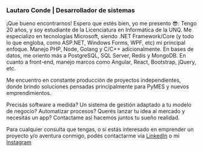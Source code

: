 

### Lautaro Conde | Desarrollador de sistemas

¡Que bueno encontrarnos!
Espero que estés bien, yo me presento 😎: Tengo 20 años, y soy estudiante de la Licenciatura en Informática de la UNQ.  Me especializo en tecnologías Microsoft, siendo .NET Framework/Core (y todo lo que engloba, como ASP.NET, Windows Forms, WPF, etc) mi principal enfoque. Manejo PHP, Node, Golang y C/C++ adicionalmente. En bases de datos, me oriento más a PostgreSQL, SQL Server, Redis y MongoDB.
En cuanto a front-end, manejo marcos como Angular, React, Bootstrap, jQuery, etc.

Me encuentro en constante producción de proyectos independientes, donde brindo soluciones pensadas principalmente para PyMES y nuevos emprendimientos.

Precisás software a medida? Un sistema de gestión adaptado a tu modelo de negocio? Automatizar procesos? Querés lanzar tu idea al mercado y necesitás un app? Contactame así hacemos juntos tu sueño realidad.

Para cualquier consulta que tengas,  o si estás interesado en emprender un proyecto y/o aventura conmigo, podés contactarme vía [LinkedIn](https://www.linkedin.com/in/lcondeg/ "LinkedIn") o mi [Instagram](https://www.instagram.com/lautaroconde_ "Instagram")
